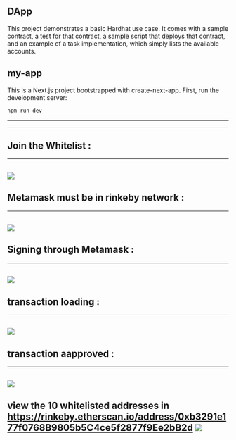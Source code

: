## DApp
This project demonstrates a basic Hardhat use case. It comes with a sample contract, a test for that contract, 
a sample script that deploys that contract, and an example of a task implementation, which simply lists the available accounts.

## my-app 
This is a Next.js project bootstrapped with create-next-app.
First, run the development server:
```bash
npm run dev 
```
---------------------------------------------------------------------------------------------------------------------------
----------------------------------------------------------------------------------------------------------------------------
Join the Whitelist : 
---------------------------------------------------------------------------------------------------------------------------
----------------------------------------------------------------------------------------------------------------------------
![](https://github.com/Haripandey21/whitelist-dapp/blob/main/dapp/images/Screenshot%20(41).png)
-------------------------------------------------------------------------------------------------------------------------

Metamask must be in rinkeby network : 
---------------------------------------------------------------------------------------------------------------------------
----------------------------------------------------------------------------------------------------------------------------
![](https://github.com/Haripandey21/whitelist-dapp/blob/main/dapp/images/Screenshot%20(46).png)
----------------------------------------------------------------------------------------------------------------------


Signing through Metamask : 
---------------------------------------------------------------------------------------------------------------------------
----------------------------------------------------------------------------------------------------------------------------
![](https://github.com/Haripandey21/whitelist-dapp/blob/main/dapp/images/Screenshot%20(42).png)
-------------------------------------------------------------------------------------------------------------------------

transaction loading : 
---------------------------------------------------------------------------------------------------------------------------
----------------------------------------------------------------------------------------------------------------------------
![](https://github.com/Haripandey21/whitelist-dapp/blob/main/dapp/images/Screenshot%20(43).png)
----------------------------------------------------------------------------------------------------------------------------
transaction aapproved : 
---------------------------------------------------------------------------------------------------------------------------
----------------------------------------------------------------------------------------------------------------------------
![](https://github.com/Haripandey21/whitelist-dapp/blob/main/dapp/images/Screenshot%20(44).png)
---------------------------------------------------------------------------------------------------------------------------
view the 10 whitelisted addresses in https://rinkeby.etherscan.io/address/0xb3291e177f0768B9805b5C4ce5f2877f9Ee2bB2d
![](https://github.com/Haripandey21/whitelist-dapp/blob/main/dapp/images/Screenshot%20(45).png)
----------------------------------------------------------------------------------------------------------------------------
